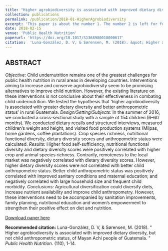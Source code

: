 ```yaml
---
title: "Higher agrobiodiversity is associated with improved dietary diversity, but not child anthropometric status, of Mayan Achí people of Guatemala"
collection: publications
permalink: /publication/2018-01-HigherAgrobiodiversity
excerpt: 'This paper is about the number 1. The number 2 is left for future work.'
date: 2018-02-15
venue: 'Public Health Nutrition'
paperurl: 'https://doi.org/10.1017/S1368980018000617'
citation:  'Luna-González, D. V, & Sørensen, M. (2018). &quot; Higher agrobiodiversity is associated with improved dietary diversity, but not child anthropometric status, of Mayan Achí people of Guatemala. &quot; <i>Public Health Nutrition</i>. (110), 1-14.'
---
```


**ABSTRACT**
---------
*Objective:* Child undernutrition remains one of the greatest challenges for public health nutrition in rural areas in developing countries. Interventions aiming to increase and conserve agrobiodiversity seem to be promising alternatives to improve child nutrition. However, the existing literature on these interventions is not conclusive about their effectiveness in combating child undernutrition. We tested the hypothesis that ‘higher agrobiodiversity is associated with greater dietary diversity and better anthropometric status’ in rural Guatemala. 
*Design/Setting/Subjects:* In the summer of 2016, we conducted a cross-sectional study with a sample of 154 children (6–60 months). We conducted dietary recalls and structured interviews, measured children’s weight and height, and visited food production systems (Milpas, home gardens, coffee plantations). Crop species richness, nutritional functional diversity, dietary diversity scores and anthropometric status were calculated. 
*Results:* Higher food self-sufficiency, nutritional functional diversity and dietary diversity scores were positively correlated with higher crop and animal species richness. Contrarily, remoteness to the local market was negatively correlated with dietary diversity scores. However, higher dietary diversity scores were not correlated with better child anthropometric status. Better child anthropometric status was positively correlated with improved sanitary conditions and maternal education; and negatively correlated with large household size and frequent child morbidity. 
*Conclusions:* Agricultural diversification could diversify diets, increase nutrient availability and improve child anthropometry. However, these interventions need to be accompanied by sanitation improvements, family planning, nutritional education and women’s empowerment to strengthen their positive effect on diet and nutrition.

[Download paper here](http://Diana-Luna.github.io/files/paper1.pdf)

**Recommended citation:** Luna-González, D. V, & Sørensen, M. (2018). &quot; Higher agrobiodiversity is associated with improved dietary diversity, but not child anthropometric status, of Mayan Achí people of Guatemala. &quot; <i>Public Health Nutrition</i>. (110), 1-14.
